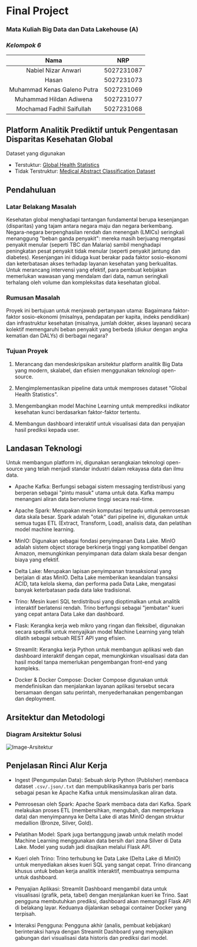 # Final Project 

### Mata Kuliah Big Data dan Data Lakehouse (A)

### _Kelompok 6_

|      **Nama**       |  **NRP**   |
| :-----------------: | :--------: |
|    Nabiel Nizar Anwari        | 5027231087 |
|        Hasan                  | 5027231073 |
| Muhammad Kenas Galeno Putra   | 5027231069 |
| Muhammad Hildan Adiwena       | 5027231077 |
| Mochamad Fadhil Saifullah      | 5027231068 |

## Platform Analitik Prediktif untuk Pengentasan Disparitas Kesehatan Global

Dataset yang digunakan 
- Terstuktur: [Global Health Statistics](https://www.kaggle.com/datasets/malaiarasugraj/global-health-statistics)
- Tidak Terstruktur: [Medical Abstract Classification Dataset](https://www.kaggle.com/datasets/viswaprakash1990/medical-abstract-classification-dataset)

## Pendahuluan

### Latar Belakang Masalah

Kesehatan global menghadapi tantangan fundamental berupa kesenjangan (disparitas) yang tajam antara negara maju dan negara berkembang. Negara-negara berpenghasilan rendah dan menengah (LMICs) seringkali menanggung "beban ganda penyakit": mereka masih berjuang mengatasi penyakit menular (seperti TBC dan Malaria) sambil menghadapi peningkatan pesat penyakit tidak menular (seperti penyakit jantung dan diabetes). Kesenjangan ini diduga kuat berakar pada faktor sosio-ekonomi dan keterbatasan akses terhadap layanan kesehatan yang berkualitas. Untuk merancang intervensi yang efektif, para pembuat kebijakan memerlukan wawasan yang mendalam dari data, namun seringkali terhalang oleh volume dan kompleksitas data kesehatan global.

### Rumusan Masalah

Proyek ini bertujuan untuk menjawab pertanyaan utama: Bagaimana faktor-faktor sosio-ekonomi (misalnya, pendapatan per kapita, indeks pendidikan) dan infrastruktur kesehatan (misalnya, jumlah dokter, akses layanan) secara kolektif memengaruhi beban penyakit yang berbeda (diukur dengan angka kematian dan DALYs) di berbagai negara?

### Tujuan Proyek

1. Merancang dan mendeskripsikan arsitektur platform analitik Big Data yang modern, skalabel, dan efisien menggunakan teknologi open-source.

2. Mengimplementasikan pipeline data untuk memproses dataset "Global Health Statistics".

3. Mengembangkan model Machine Learning untuk memprediksi indikator kesehatan kunci berdasarkan faktor-faktor tertentu.

4. Membangun dashboard interaktif untuk visualisasi data dan penyajian hasil prediksi kepada user.

## Landasan Teknologi

Untuk membangun platform ini, digunakan serangkaian teknologi open-source yang telah menjadi standar industri dalam rekayasa data dan ilmu data.

- Apache Kafka: Berfungsi sebagai sistem messaging terdistribusi yang berperan sebagai "pintu masuk" utama untuk data. Kafka mampu menangani aliran data bervolume tinggi secara real-time.

- Apache Spark: Merupakan mesin komputasi terpadu untuk pemrosesan data skala besar. Spark adalah "otak" dari pipeline ini, digunakan untuk semua tugas ETL (Extract, Transform, Load), analisis data, dan pelatihan model machine learning.

- MinIO: Digunakan sebagai fondasi penyimpanan Data Lake. MinIO adalah sistem object storage berkinerja tinggi yang kompatibel dengan Amazon, memungkinkan penyimpanan data dalam skala besar dengan biaya yang efektif.

- Delta Lake: Merupakan lapisan penyimpanan transaksional yang berjalan di atas MinIO. Delta Lake memberikan keandalan transaksi ACID, tata kelola skema, dan performa pada Data Lake, mengatasi banyak keterbatasan pada data lake tradisional.

- Trino: Mesin kueri SQL terdistribusi yang dioptimalkan untuk analitik interaktif berlatensi rendah. Trino berfungsi sebagai "jembatan" kueri yang cepat antara Data Lake dan dashboard.

- Flask: Kerangka kerja web mikro yang ringan dan fleksibel, digunakan secara spesifik untuk menyajikan model Machine Learning yang telah dilatih sebagai sebuah REST API yang efisien.

- Streamlit: Kerangka kerja Python untuk membangun aplikasi web dan dashboard interaktif dengan cepat, memungkinkan visualisasi data dan hasil model tanpa memerlukan pengembangan front-end yang kompleks.

- Docker & Docker Compose: Docker Compose digunakan untuk mendefinisikan dan menjalankan layanan aplikasi tersebut secara bersamaan dengan satu perintah, menyederhanakan pengembangan dan deployment.

## Arsitektur dan Metodologi

### Diagram Arsitektur Solusi

![Image-Arsitektur](https://github.com/bielnzar/BigData/blob/main/Final-Project/images/revisi-arsitektur3.png)

## Penjelasan Rinci Alur Kerja

- Ingest (Pengumpulan Data): Sebuah skrip Python (Publisher) membaca dataset `.csv/.json/.txt` dan mempublikasikannya baris per baris sebagai pesan ke Apache Kafka untuk mensimulasikan aliran data.

- Pemrosesan oleh Spark: Apache Spark membaca data dari Kafka. Spark melakukan proses ETL (membersihkan, mengubah, dan memperkaya data) dan menyimpannya ke Delta Lake di atas MinIO dengan struktur medallion (Bronze, Silver, Gold).

- Pelatihan Model: Spark juga bertanggung jawab untuk melatih model Machine Learning menggunakan data bersih dari zona Silver di Data Lake. Model yang sudah jadi disajikan melalui Flask API.

- Kueri oleh Trino: Trino terhubung ke Data Lake (Delta Lake di MinIO) untuk menyediakan akses kueri SQL yang sangat cepat. Trino dirancang khusus untuk beban kerja analitik interaktif, membuatnya sempurna untuk dashboard.

- Penyajian Aplikasi: Streamlit Dashboard mengambil data untuk visualisasi (grafik, peta, tabel) dengan menjalankan kueri ke Trino. Saat pengguna membutuhkan prediksi, dashboard akan memanggil Flask API di belakang layar. Keduanya dijalankan sebagai container Docker yang terpisah.

- Interaksi Pengguna: Pengguna akhir (analis, pembuat kebijakan) berinteraksi hanya dengan Streamlit Dashboard yang menyajikan gabungan dari visualisasi data historis dan prediksi dari model.